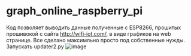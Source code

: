 # graph_online_raspberry_pi
Код позволяет выводить данные полученные с ESP8266, прошитых прошивокой с сайта http://wifi-iot.com/, в виде графиков на web странице. Все сделано максимльно просто под 
собственные нужды. Запускать updater2.py
![image](https://user-images.githubusercontent.com/6327756/189276666-c8579f2f-3092-45a7-8cd1-8cd9dffa654f.png)
